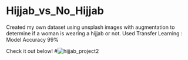 # Hijjab_vs_No_Hijjab

Created my own dataset using unsplash images with augmentation to determine if a woman is wearing a hijjab or not. 
Used Transfer Learning : Model Accuracy 99% 



Check it out below!
#![hijjab_project2](https://user-images.githubusercontent.com/49293572/155360032-a61cbe71-0664-4af4-9736-95c5ca418db0.gif)
